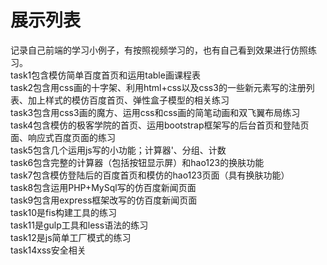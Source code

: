 展示列表
==========
记录自己前端的学习小例子，有按照视频学习的，也有自己看到效果进行仿照练习。<br>
task1包含模仿简单百度首页和运用table画课程表<br>
task2包含用css画的十字架、利用html+css以及css3的一些新元素写的注册列表、加上样式的模仿百度首页、弹性盒子模型的相关练习<br>
task3包含用css3画的魔方、运用css和css画的简笔动画和双飞翼布局练习</br>
task4包含模仿的极客学院的首页、运用bootstrap框架写的后台首页和登陆页面、响应式百度页面的练习<br>
task5包含几个运用js写的小功能；计算器'、分组、计数<br>
task6包含完整的计算器（包括按钮显示屏）和hao123的换肤功能<br>
task7包含模仿登陆后的百度首页和模仿的hao123页面（具有换肤功能）<br>
task8包含运用PHP+MySql写的仿百度新闻页面<br>
task9包含用express框架改写的仿百度新闻页面<br>
task10是fis构建工具的练习<br>
task11是gulp工具和less语法的练习<br>
task12是js简单工厂模式的练习<br>
task14xss安全相关
